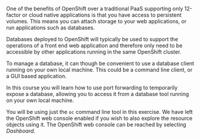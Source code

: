One of the benefits of OpenShift over a traditional PaaS supporting only 12-factor or cloud native applications is that you have access to persistent volumes. This means you can attach storage to your web applications, or run applications such as databases.

Databases deployed to OpenShift will typically be used to support the operations of a front end web application and therefore only need to be accessible by other applications running in the same OpenShift cluster.

To manage a database, it can though be convenient to use a database client running on your own local machine. This could be a command line client, or a GUI based application.

In this course you will learn how to use port forwarding to temporarily expose a database, allowing you to access it from a database tool running on your own local machine.

You will be using just the ``oc`` command line tool in this exercise. We have left the OpenShift web console enabled if you wish to also explore the resource objects using it. The OpenShift web console can be reached by selecting _Dashboard_.
